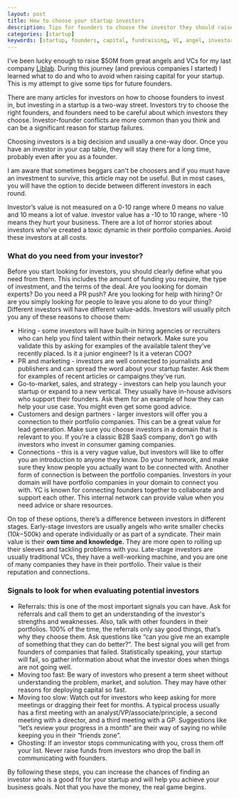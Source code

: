 ```yaml
---
layout: post
title: How to choose your startup investors
description: Tips for founders to choose the investor they should raise money from
categories: [startup]
keywords: [startup, founders, capital, fundraising, VC, angel, investors]
---
```


I’ve been lucky enough to raise $50M from great angels and VCs for my last company [Liblab](https://liblab.com). During this journey (and previous companies I started) I learned what to do and who to avoid when raising capital for your startup. This is my attempt to give some tips for future founders.

There are many articles for investors on how to choose founders to invest in, but investing in a startup is a two-way street. Investors try to choose the right founders, and founders need to be careful about which investors they choose. Investor-founder conflicts are more common than you think and can be a significant reason for startup failures.

Choosing investors is a big decision and usually a one-way door. Once you have an investor in your cap table, they will stay there for a long time, probably even after you as a founder.

I am aware that sometimes beggars can't be choosers and if you must have an investment to survive, this article may not be useful. But in most cases, you will have the option to decide between different investors in each round.

Investor’s value is not measured on a 0-10 range where 0 means no value and 10 means a lot of value. investor value has a -10 to 10 range, where -10 means they hurt your business. There are a lot of horror stories about investors who’ve created a toxic dynamic in their portfolio companies. Avoid these investors at all costs.

### What do you need from your investor?

Before you start looking for investors, you should clearly define what you need from them. This includes the amount of funding you require, the type of investment, and the terms of the deal. Are you looking for domain experts? Do you need a PR push? Are you looking for help with hiring? Or are you simply looking for people to leave you alone to do your thing? Different investors will have different value-adds. Investors will usually pitch you any of these reasons to choose them:

- Hiring - some investors will have built-in hiring agencies or recruiters who can help you find talent within their network. Make sure you validate this by asking for examples of the available talent they’ve recently placed. Is it a junior engineer? Is it a veteran COO?
- PR and marketing - investors are well connected to journalists and publishers and can spread the word about your startup faster. Ask them for examples of recent articles or campaigns they've run.
- Go-to-market, sales, and strategy - investors can help you launch your startup or expand to a new vertical. They usually have in-house advisors who support their founders. Ask them for an example of how they can help your use case. You might even get some good advice.
- Customers and design partners - larger investors will offer you a connection to their portfolio companies. This can be a great value for lead generation. Make sure you choose investors in a domain that is relevant to you. If you’re a classic B2B SaaS company, don’t go with investors who invest in consumer gaming companies.
- Connections - this is a very vague value, but investors will like to offer you an introduction to anyone they know. Do your homework, and make sure they know people you actually want to be connected with. Another form of connection is between the portfolio companies. Investors in your domain will have portfolio companies in your domain to connect you with. YC is known for connecting founders together to collaborate and support each other. This internal network can provide value when you need advice or share resources.

On top of these options, there’s a difference between investors in different stages. Early-stage investors are usually angels who write smaller checks ($10k-$500k) and operate individually or as part of a syndicate. Their main value is their **own time and knowledge.** They are more open to rolling up their sleeves and tackling problems with you. Late-stage investors are usually traditional VCs, they have a well-working machine, and you are one of many companies they have in their portfolio. Their value is their reputation and connections.

### Signals to look for when evaluating potential investors

- Referrals: this is one of the most important signals you can have. Ask for referrals and call them to get an understanding of the investor's strengths and weaknesses. Also, talk with other founders in their portfolios. 100% of the time, the referrals only say good things, that’s why they choose them. Ask questions like “can you give me an example of something that they can do better?”. The best signal you will get from founders of companies that failed. Statistically speaking, your startup will fail, so gather information about what the investor does when things are not going well.
- Moving too fast: Be wary of investors who present a term sheet without understanding the problem, market, and solution. They may have other reasons for deploying capital so fast.
- Moving too slow: Watch out for investors who keep asking for more meetings or dragging their feet for months. A typical process usually has a first meeting with an analyst/VP/associate/principle, a second meeting with a director, and a third meeting with a GP. Suggestions like “let’s review your progress in a month” are their way of saying no while keeping you in their “friends zone”.
- Ghosting: If an investor stops communicating with you, cross them off your list. Never raise funds from investors who drop the ball in communicating with founders.

By following these steps, you can increase the chances of finding an investor who is a good fit for your startup and will help you achieve your business goals.
Not that you have the money, the real game begins.
